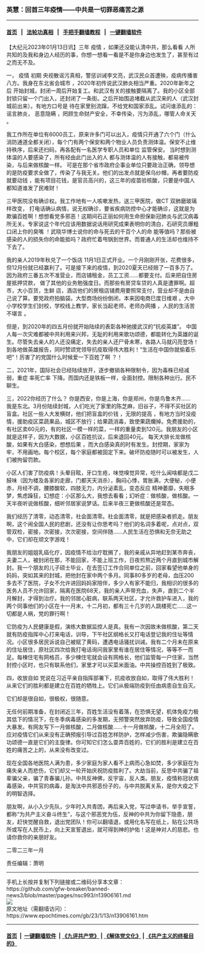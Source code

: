 ### 英慧：回首三年疫情——中共是一切罪恶痛苦之源
------------------------

#### [首页](https://github.com/gfw-breaker/banned-news3/blob/master/README.md) &nbsp;&nbsp;|&nbsp;&nbsp; [法轮功真相](https://github.com/begood0513/basic/blob/master/README.md)  &nbsp;&nbsp;|&nbsp;&nbsp; [手把手翻墙教程](https://github.com/gfw-breaker/guides/wiki)  &nbsp;&nbsp;|&nbsp;&nbsp; [一键翻墙软件](https://github.com/gfw-breaker/nogfw/blob/master/README.md)  



<div><p>
 【大纪元2023年01月13日讯】三年
 <ok href="https://www.epochtimes.com/gb/tag/%E7%96%AB%E6%83%85.html">
  疫情
 </ok>
 ，如果还没能认清中共，那么看看 人所共知的及我和身边人经历的事，你想一想看一看是不是你身边也发生了，甚至有过之而无不及。
</p>
<p>
 一，
 <ok href="https://www.epochtimes.com/gb/tag/%E7%96%AB%E6%83%85.html">
  疫情
 </ok>
 初期 央视散谣污真相，警惩训诫李文亮，武汉民众首遭殃，疫病传播害八方。我身在东北省会城市 ，2020年初传说武汉肺炎相当严重。2020年新年之后 开始封城，封闭一周后开始复工。和武汉有关的接触要隔离了。我的小区全部封锁只留一个门出入，还封闭了一条街。之后开始围追堵截从武汉来的人（武汉封城前出来）。有地方口号是 待在家里别流蹿，不给党和国家添乱。试问谁添乱的： 谣言肺炎，
 <ok href="https://www.epochtimes.com/gb/tag/%E6%81%B6%E6%84%8F%E9%9A%90%E7%9E%92.html">
  恶意隐瞒
 </ok>
 ，罔顾生命财产安全，不幸传染，污为添乱，哪管人命关天 。
</p>
<p>
 我工作所在单位有6000员工，原来许多门可以出入，疫情只开通了六个门（什么消防通道全都关闭），每个门有两个保安和两个物业人员负责测体温。保安不止维持秩序，后来还扫码，再各配有一名医学专职人员和单位 监管保安。 当时想到测体温的人要感染了，所有经由此门出入的人 都与测体温的人有接触，都易被传染，与后来做核酸一样。 可是在那个省市政府企事业单位只要政治正确，领导想的是防疫要求全做了，传染了与我无关。他们的出发点就是保乌纱帽，再者要防疫就要动钱 ，能有项目花钱，是官员高兴的，这三年的疫苗验核酸，只要是中国人都知道谁发了民难财！
</p>
<p>
 三甲医院没有确诊权。我工作地有一人咳嗽发热，送三甲医院，做CT 双肺磨玻璃样改变， 打电话确认病情，说无权确诊，要省疾病防控中心才能确诊，这就是为欺骗百姓啊！想想看党多邪恶！这期间石正丽如何用生命担保新冠肺炎与武汉病毒所无关。专家说这个年代应该用数据说话用研究成果表明你的清白，石研究员爆粗口闭上你的臭嘴 ！武晓华博士说你的命与死去的千百个人的命 能等值吗？那些被感染的人的损失你的命能抵吗？政府忙着甩锅到世界。而普通人的生活却也维持不下去了。
</p>
<p>
 我的亲人2019年秋兑了一个饭店 11月1日正式开业。一个月刚刚开张，花费很多，但12月份就已经赢利了。可是接下来的疫情，到2020夏天已经赔了一百多万了。因为政府三番五次不准营业，而店铺租金，员工工资……都要支付。后来把自住房屋抵押贷款， 做了其他的业务勉强度日。而那些有房贷车贷的人真是遭罪啊。超市，大小百货，生鲜 店，酒店他们的房租店铺费用要照常支付，营业却不是由自己说了算。要党政府拍脑袋。大型商场纷纷倒闭，本来因电商巳度日维艰 。大中小学校学生们封校，学校线上教学，家长当起老师，老师办网播 ，人民的生活苦不堪言 。
</p>
<p>
 但是，到2020年的四五月份就开始陆续的表彰各种驰援武汉的“抗疫英雄”。 中国人每一次灾难都被中共利用来兴邦，无耻的利用来歌功颂德，都能转化为英雄的诞生。尽管失去亲人的人还没痛定，失去的亲人还尸骨未寒，各路人马就闪亮登场！到各地做英雄报告，同时赞颂党领导抗疫取得伟大胜利！“生活在中国你就偷着乐吧”！厉害了的党国什么时候爱一下百姓了啊 ？！
</p>
<p>
 二，2021年，国际社会已经陆续放开，逐步撤销各种限制令，因为毒株已经减弱，重症
 <ok href="https://www.epochtimes.com/gb/tag/%E7%8E%87%E6%AD%BB%E4%BA%A1%E7%8E%87.html">
  率死亡率
 </ok>
 下降。而国内还是铁板一样，全面封控。限制各种出行。民不聊生。
</p>
<p>
 三，2022你经历了什么？ 你是西安，你是上海，你是郑州，你是鸟鲁木齐……
 <br/>
 我是东北。3月份陆续封城，人们吃光了家里的陈芝麻，旧谷子，不得不买社区的盲盒。社区一些人大发横财，他们把盲盒的价钱 ，无限的提高 ，有地方当时没疫情，援助疫区菜蔬果品，城区不放行；给果蔬消毒，致使果蔬爤掉。免费援助的，有社区卖60元的，有的社区一模一样的菜，一样的重量卖到120元。我朋友的小区就是这样子，因为大数据，小区百姓抗议，后来退回40元。 每天大排长龙做核酸，如果有大白感染，想想后果 ，而大白感染真的时有发生。封控期，家家为牢，不用画地。每个校区，每个家庭都被固定下来。破坏防疫随时可以被发生，人们被拘留罚款。
</p>
<p>
 小区人们害了防疫病！头晕目眩，牙口生疮，味觉嗅觉异常，吃什么闻啥都是戊二醛味（因为楼及各家的走廊，门都天天消杀），胸闷心悸，胃胀满，大便秘，小便赤，月经不调，腰膝酸软，四肢无力，内分泌紊乱，变态反应 精神萎靡，失眠多梦，焦虑躁狂，幻想症：小区那么大，我想去看看；幻听症：做核酸，做核酸。一天半夜听说做核酸，细听邻居家说梦话。后来半夜三更做核酸还是常态。
</p>
<p>
 我们经历了清零，动态清零，社会面清零。社会面清零，就是把感染者抓走。朋友啊，这个闹全国人民的悲剧，还没有让你思考吗？他们的名词多着呢，点对点，双管双检，密接，次密接，次次密接，空间伴随……人民生活在恐惧和无奈无助之中，它们却在顽文字游戏！
</p>
<p>
 我朋友的姐姐乳癌化疗，因疫情不给治疗耽搁了，我的亲戚从异地赶到某市奔丧，夫妻二人，被封闭在那，不能回家，不能上班工作，日夜煎熬近两个月直到城市解封。我一个朋友的儿子硕士毕业，在去签订工作合同单位之前，回家看望他单身的妈妈，突如其来的封城，把他封在家中两个多月。同事80多岁的老母，血压200多去不了医院，子女不允许进回妈妈家陪伴，多少人有家不能归，我相识的很多的医务人员不允许回家，隔离在医院68天，我的亲人声带充血，失声，直到二个半月解封，才得到治疗。我的邻居心脏病，联系两天社区，才允许救护车进入，我的两个同事他们的小区在十一月末，十二月初，都有三十几岁的人跳楼死亡……这一切都是人祸，党的罪行啊！
</p>
<p>
 它防疫为人民健康是假，演练大数据监控人是真。我有一次因故未做核酸，第二天就有防疫指挥中心打来电话，训导，下午社区纲格长又打电话登记我的住址等情况。小区很多居民诉说自己被赋了黄码，遭遇电话骚扰训诫。我有二个月未在原来的住址居住，原社区四次给我打电话询问我家里有谁在居住等情况，等等不一而足。每楝住宅有网格员，多少楝住宅就会设有网格长，他们监管每一户住家，当然封控小区时，也只有联系他们，家里才可以买菜米面油。中共操控百姓到了极致。
</p>
<p>
 四，收放自如 党说在习近平亲自指挥部署下，抗疫收放自如，取得了伟大胜利！从来它们的胜利都是建立在百姓的牺牲上。它们从极端防疫到任由病患自生自灭。
</p>
<p>
 它们却是很自如，很极权，很随意。
</p>
<p>
 无任何前期准备，在封闭近三年，百姓生活没有着落，在恐惧无望，机体免疫力极其低下的情况下，在冬季病毒感染的多发期，无预警突然放弃防疫，导致全国疫情大暴发。有网友写下一月做核酸，二月做核酸……十一月做核酸，十二月全阳了。应对疫情它们从来没有正确预报引导过百姓怎样防护，怎样减少伤害，欺骗隐瞒歌功颂德一直是它们的主旋律。你可知它们怎么耍弄百姓的，它们的胜利是建立在百姓的痛苦之上的，从来没有改变过。
</p>
<p>
 现在全国各地医院人满为患，多少家庭为家人看不上病而心急如焚，多少家庭在为痛失亲人而悲伤，它们却又一轮开始庆祝防疫胜利了。大劫当前，反思中共骗了祖辈骗父亲，骗了青春骗儿孙。中共反神佛，反宇宙，反人类。朋友，疫情称冠状病毒感染，中共官的病毒，是淘汰中共邪恶份子的，与中共脱离关系，是你大疫之下的明智选择。
</p>
<p>
 朋友啊，从小入少先队，少年时入共青团，再后来入党，写过申请书，举手宣誓，都称“为共产主义奋斗终生”，与这个邪恶党为伍，反神的中共为你留下隐患，朋友，赶快觉醒自救，退出党团队！你可以翻墙退，或用化名写在纸上，贴在公共场所或写在人民币上，向上天宣誓退出，就可得到神的护佑！这是神对人的慈悲。也请你救你的亲朋好友。
</p>
<p>
 二零二三年一月
</p>
<p>
 责任编辑：萧明
</p>
</div>
<hr/>
手机上长按并复制下列链接或二维码分享本文章：<br/>
https://github.com/gfw-breaker/banned-news3/blob/master/pages/nsc993/n13906161.md <br/>
<a href='https://github.com/gfw-breaker/banned-news3/blob/master/pages/nsc993/n13906161.md'><img src='https://github.com/gfw-breaker/banned-news3/blob/master/pages/nsc993/n13906161.md.png'/></a> <br/>
原文地址（需翻墙访问）：https://www.epochtimes.com/gb/23/1/13/n13906161.htm


------------------------
#### [首页](https://github.com/gfw-breaker/banned-news3/blob/master/README.md) &nbsp;|&nbsp; [一键翻墙软件](https://github.com/gfw-breaker/nogfw/blob/master/README.md) &nbsp;| [《九评共产党》](https://github.com/gfw-breaker/9ping.md/blob/master/README.md#九评之一评共产党是什么) | [《解体党文化》](https://github.com/gfw-breaker/jtdwh.md/blob/master/README.md) | [《共产主义的终极目的》](https://github.com/gfw-breaker/gczydzjmd.md/blob/master/README.md)


<img src='http://gfw-breaker.win/banned-news3/pages/nsc993/n13906161.md' width='0px' height='0px'/>